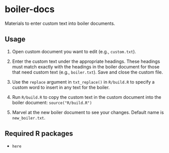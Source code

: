 # boiler-docs

Materials to enter custom text into boiler documents.

## Usage

1. Open custom document you want to edit (e.g., `custom.txt`).

1. Enter the custom text under the appropriate headings. These headings must match exactly with the headings in the boiler document for those that need custom text (e.g., `boiler.txt`). Save and close the custom file.

1. Use the `replace` argument in `txt_replace()` in `R/build.R` to specify a custom word to insert in any text for the boiler.

1. Run `R/build.R` to copy the custom text in the custom document into the boiler document: `source("R/build.R")`

1. Marvel at the new boiler document to see your changes.  Default name is `new_boiler.txt`.

## Required R packages

- `here`